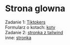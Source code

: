 
Strona glowna
=============
  
Zadanie 1: [Tiktokers](Tiktokers.md)   
Formularz o kotach: [koty](form.html)   
Zadanie 2: [stronka z tailwind](src/stronka.html)  
inne: [stronka](stronka.html)   
